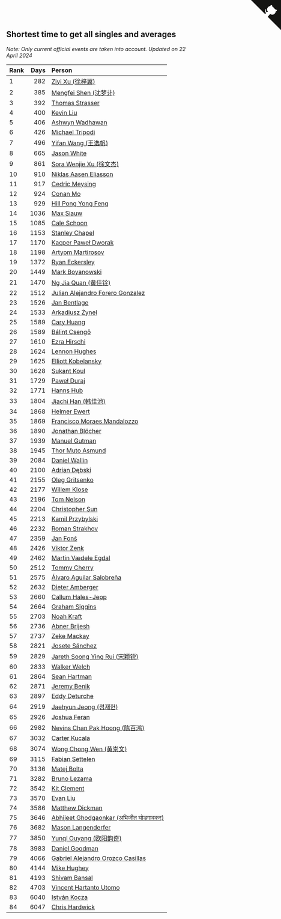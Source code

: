 ## Shortest time to get all singles and averages

*Note: Only current official events are taken into account.*
*Updated on 22 April 2024*

| Rank | Days | Person |
| :--- | ---: | :--- |
| 1 | 282 | [Ziyi Xu (徐梓翼)](https://www.worldcubeassociation.org/persons/2023XUZI01) |
| 2 | 385 | [Mengfei Shen (沈梦非)](https://www.worldcubeassociation.org/persons/2018SHEN07) |
| 3 | 392 | [Thomas Strasser](https://www.worldcubeassociation.org/persons/2022STRA10) |
| 4 | 400 | [Kevin Liu](https://www.worldcubeassociation.org/persons/2023LIUK02) |
| 5 | 406 | [Ashwyn Wadhawan](https://www.worldcubeassociation.org/persons/2022WADH02) |
| 6 | 426 | [Michael Tripodi](https://www.worldcubeassociation.org/persons/2021TRIP01) |
| 7 | 496 | [Yifan Wang (王逸帆)](https://www.worldcubeassociation.org/persons/2017WANY29) |
| 8 | 665 | [Jason White](https://www.worldcubeassociation.org/persons/2016WHIT16) |
| 9 | 861 | [Sora Wenjie Xu (徐文杰)](https://www.worldcubeassociation.org/persons/2016XUWE02) |
| 10 | 910 | [Niklas Aasen Eliasson](https://www.worldcubeassociation.org/persons/2021ELIA01) |
| 11 | 917 | [Cedric Meysing](https://www.worldcubeassociation.org/persons/2017MEYS02) |
| 12 | 924 | [Conan Mo](https://www.worldcubeassociation.org/persons/2020MOCO01) |
| 13 | 929 | [Hill Pong Yong Feng](https://www.worldcubeassociation.org/persons/2017FENG10) |
| 14 | 1036 | [Max Siauw](https://www.worldcubeassociation.org/persons/2017SIAU02) |
| 15 | 1085 | [Cale Schoon](https://www.worldcubeassociation.org/persons/2014SCHO02) |
| 16 | 1153 | [Stanley Chapel](https://www.worldcubeassociation.org/persons/2016CHAP04) |
| 17 | 1170 | [Kacper Paweł Dworak](https://www.worldcubeassociation.org/persons/2020DWOR01) |
| 18 | 1198 | [Artyom Martirosov](https://www.worldcubeassociation.org/persons/2016MART29) |
| 19 | 1372 | [Ryan Eckersley](https://www.worldcubeassociation.org/persons/2019ECKE02) |
| 20 | 1449 | [Mark Boyanowski](https://www.worldcubeassociation.org/persons/2014BOYA01) |
| 21 | 1470 | [Ng Jia Quan (黄佳铨)](https://www.worldcubeassociation.org/persons/2015QUAN03) |
| 22 | 1512 | [Julian Alejandro Forero Gonzalez](https://www.worldcubeassociation.org/persons/2018GONZ30) |
| 23 | 1526 | [Jan Bentlage](https://www.worldcubeassociation.org/persons/2010BENT01) |
| 24 | 1533 | [Arkadiusz Żynel](https://www.worldcubeassociation.org/persons/2018ZYNE01) |
| 25 | 1589 | [Cary Huang](https://www.worldcubeassociation.org/persons/2015HUAN48) |
| 26 | 1589 | [Bálint Csengő](https://www.worldcubeassociation.org/persons/2019CSEN01) |
| 27 | 1610 | [Ezra Hirschi](https://www.worldcubeassociation.org/persons/2019HIRS01) |
| 28 | 1624 | [Lennon Hughes](https://www.worldcubeassociation.org/persons/2017HUGH04) |
| 29 | 1625 | [Elliott Kobelansky](https://www.worldcubeassociation.org/persons/2019KOBE03) |
| 30 | 1628 | [Sukant Koul](https://www.worldcubeassociation.org/persons/2014KOUL01) |
| 31 | 1729 | [Paweł Duraj](https://www.worldcubeassociation.org/persons/2016DURA09) |
| 32 | 1771 | [Hanns Hub](https://www.worldcubeassociation.org/persons/2013HUBH01) |
| 33 | 1804 | [Jiachi Han (韩佳池)](https://www.worldcubeassociation.org/persons/2014HANJ02) |
| 34 | 1868 | [Helmer Ewert](https://www.worldcubeassociation.org/persons/2015EWER01) |
| 35 | 1869 | [Francisco Moraes Mandalozzo](https://www.worldcubeassociation.org/persons/2017MAND13) |
| 36 | 1890 | [Jonathan Blöcher](https://www.worldcubeassociation.org/persons/2018BLOC01) |
| 37 | 1939 | [Manuel Gutman](https://www.worldcubeassociation.org/persons/2017GUTM01) |
| 38 | 1945 | [Thor Muto Asmund](https://www.worldcubeassociation.org/persons/2017ASMU01) |
| 39 | 2084 | [Daniel Wallin](https://www.worldcubeassociation.org/persons/2013WALL03) |
| 40 | 2100 | [Adrian Dębski](https://www.worldcubeassociation.org/persons/2017DEBS01) |
| 41 | 2155 | [Oleg Gritsenko](https://www.worldcubeassociation.org/persons/2011GRIT01) |
| 42 | 2177 | [Willem Klose](https://www.worldcubeassociation.org/persons/2017KLOS01) |
| 43 | 2196 | [Tom Nelson](https://www.worldcubeassociation.org/persons/2013NELS01) |
| 44 | 2204 | [Christopher Sun](https://www.worldcubeassociation.org/persons/2017SUNC02) |
| 45 | 2213 | [Kamil Przybylski](https://www.worldcubeassociation.org/persons/2016PRZY01) |
| 46 | 2232 | [Roman Strakhov](https://www.worldcubeassociation.org/persons/2012STRA02) |
| 47 | 2359 | [Jan Fonš](https://www.worldcubeassociation.org/persons/2017FONS04) |
| 48 | 2426 | [Viktor Zenk](https://www.worldcubeassociation.org/persons/2016ZENK01) |
| 49 | 2462 | [Martin Vædele Egdal](https://www.worldcubeassociation.org/persons/2013EGDA02) |
| 50 | 2512 | [Tommy Cherry](https://www.worldcubeassociation.org/persons/2015CHER07) |
| 51 | 2575 | [Álvaro Aguilar Salobreña](https://www.worldcubeassociation.org/persons/2015SALO01) |
| 52 | 2632 | [Dieter Amberger](https://www.worldcubeassociation.org/persons/2016AMBE02) |
| 53 | 2660 | [Callum Hales-Jepp](https://www.worldcubeassociation.org/persons/2012HALE01) |
| 54 | 2664 | [Graham Siggins](https://www.worldcubeassociation.org/persons/2016SIGG01) |
| 55 | 2703 | [Noah Kraft](https://www.worldcubeassociation.org/persons/2016KRAF01) |
| 56 | 2736 | [Abner Brijesh](https://www.worldcubeassociation.org/persons/2016BRIJ01) |
| 57 | 2737 | [Zeke Mackay](https://www.worldcubeassociation.org/persons/2015MACK06) |
| 58 | 2821 | [Josete Sánchez](https://www.worldcubeassociation.org/persons/2015SANC18) |
| 59 | 2829 | [Jareth Soong Ying Rui (宋颖锐)](https://www.worldcubeassociation.org/persons/2016SOON01) |
| 60 | 2833 | [Walker Welch](https://www.worldcubeassociation.org/persons/2011WELC01) |
| 61 | 2864 | [Sean Hartman](https://www.worldcubeassociation.org/persons/2016HART02) |
| 62 | 2871 | [Jeremy Benik](https://www.worldcubeassociation.org/persons/2016BENI05) |
| 63 | 2897 | [Eddy Deturche](https://www.worldcubeassociation.org/persons/2014DETU01) |
| 64 | 2919 | [Jaehyun Jeong (정재현)](https://www.worldcubeassociation.org/persons/2016JEON02) |
| 65 | 2926 | [Joshua Feran](https://www.worldcubeassociation.org/persons/2011FERA01) |
| 66 | 2982 | [Nevins Chan Pak Hoong (陈百鸿)](https://www.worldcubeassociation.org/persons/2010CHAN20) |
| 67 | 3032 | [Carter Kucala](https://www.worldcubeassociation.org/persons/2015KUCA01) |
| 68 | 3074 | [Wong Chong Wen (黄崇文)](https://www.worldcubeassociation.org/persons/2014WENW01) |
| 69 | 3115 | [Fabian Settelen](https://www.worldcubeassociation.org/persons/2015SETT01) |
| 70 | 3136 | [Matej Bolta](https://www.worldcubeassociation.org/persons/2015BOLT01) |
| 71 | 3282 | [Bruno Lezama](https://www.worldcubeassociation.org/persons/2014LEZA02) |
| 72 | 3542 | [Kit Clement](https://www.worldcubeassociation.org/persons/2008CLEM01) |
| 73 | 3570 | [Evan Liu](https://www.worldcubeassociation.org/persons/2009LIUE01) |
| 74 | 3586 | [Matthew Dickman](https://www.worldcubeassociation.org/persons/2013DICK01) |
| 75 | 3646 | [Abhijeet Ghodgaonkar (अभिजीत घोडगावकर)](https://www.worldcubeassociation.org/persons/2013GHOD01) |
| 76 | 3682 | [Mason Langenderfer](https://www.worldcubeassociation.org/persons/2013LANG03) |
| 77 | 3850 | [Yunqi Ouyang (欧阳韵奇)](https://www.worldcubeassociation.org/persons/2007YUNQ01) |
| 78 | 3983 | [Daniel Goodman](https://www.worldcubeassociation.org/persons/2013GOOD01) |
| 79 | 4066 | [Gabriel Alejandro Orozco Casillas](https://www.worldcubeassociation.org/persons/2008CASI01) |
| 80 | 4144 | [Mike Hughey](https://www.worldcubeassociation.org/persons/2007HUGH01) |
| 81 | 4193 | [Shivam Bansal](https://www.worldcubeassociation.org/persons/2011BANS02) |
| 82 | 4703 | [Vincent Hartanto Utomo](https://www.worldcubeassociation.org/persons/2010UTOM01) |
| 83 | 6040 | [István Kocza](https://www.worldcubeassociation.org/persons/2005KOCZ01) |
| 84 | 6047 | [Chris Hardwick](https://www.worldcubeassociation.org/persons/2003HARD01) |


<a href="https://github.com/JustinTimeCuber/wca_statistics" class="github-corner" aria-label="View source on Github"><svg width="80" height="80" viewBox="0 0 250 250" style="fill:#151513; color:#fff; position: absolute; top: 0; border: 0; right: 0;" aria-hidden="true"><path d="M0,0 L115,115 L130,115 L142,142 L250,250 L250,0 Z"></path><path d="M128.3,109.0 C113.8,99.7 119.0,89.6 119.0,89.6 C122.0,82.7 120.5,78.6 120.5,78.6 C119.2,72.0 123.4,76.3 123.4,76.3 C127.3,80.9 125.5,87.3 125.5,87.3 C122.9,97.6 130.6,101.9 134.4,103.2" fill="currentColor" style="transform-origin: 130px 106px;" class="octo-arm"></path><path d="M115.0,115.0 C114.9,115.1 118.7,116.5 119.8,115.4 L133.7,101.6 C136.9,99.2 139.9,98.4 142.2,98.6 C133.8,88.0 127.5,74.4 143.8,58.0 C148.5,53.4 154.0,51.2 159.7,51.0 C160.3,49.4 163.2,43.6 171.4,40.1 C171.4,40.1 176.1,42.5 178.8,56.2 C183.1,58.6 187.2,61.8 190.9,65.4 C194.5,69.0 197.7,73.2 200.1,77.6 C213.8,80.2 216.3,84.9 216.3,84.9 C212.7,93.1 206.9,96.0 205.4,96.6 C205.1,102.4 203.0,107.8 198.3,112.5 C181.9,128.9 168.3,122.5 157.7,114.1 C157.9,116.9 156.7,120.9 152.7,124.9 L141.0,136.5 C139.8,137.7 141.6,141.9 141.8,141.8 Z" fill="currentColor" class="octo-body"></path></svg></a><style>.github-corner:hover .octo-arm{animation:octocat-wave 560ms ease-in-out}@keyframes octocat-wave{0%,100%{transform:rotate(0)}20%,60%{transform:rotate(-25deg)}40%,80%{transform:rotate(10deg)}}@media (max-width:500px){.github-corner:hover .octo-arm{animation:none}.github-corner .octo-arm{animation:octocat-wave 560ms ease-in-out}}</style>
